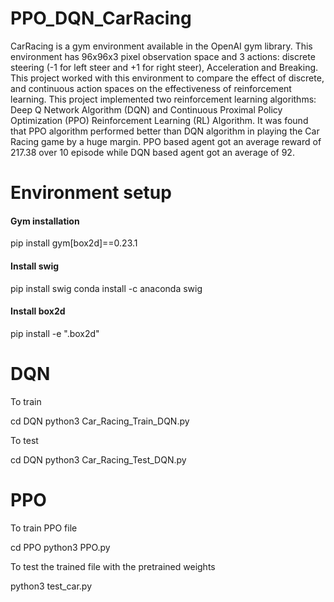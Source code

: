 # PPO_DQN_CarRacing

CarRacing is a gym environment available in the OpenAI gym library. This environment has 96x96x3 pixel observation space and 3 actions: discrete steering (-1 for left steer and +1 for right steer), Acceleration and Breaking.
This project worked with this environment to compare the effect of discrete, and continuous action spaces on the effectiveness of reinforcement learning. This project implemented two reinforcement learning algorithms: Deep Q Network Algorithm  (DQN) and Continuous Proximal Policy Optimization (PPO) Reinforcement Learning (RL) Algorithm. 
It was found that PPO algorithm performed better than DQN algorithm in playing the Car Racing game by a huge margin. PPO based agent got an average reward of 217.38 over 10 episode while DQN based agent got an average of 92.

# Environment setup

#### Gym installation
pip install gym[box2d]==0.23.1
#### Install swig
pip install swig
conda install -c anaconda swig

#### Install box2d
pip install -e ".box2d" 

# DQN
To train

cd DQN
python3 Car_Racing_Train_DQN.py

To test

cd DQN
python3 Car_Racing_Test_DQN.py

# PPO
To train PPO file

cd PPO
python3 PPO.py

To test the trained file with the pretrained weights

python3 test_car.py
